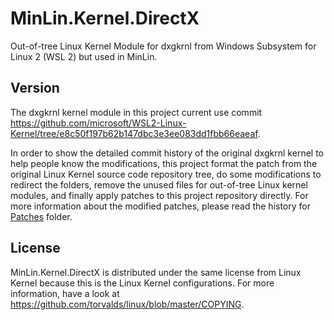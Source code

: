# MinLin.Kernel.DirectX

Out-of-tree Linux Kernel Module for dxgkrnl from Windows Subsystem for Linux 2
(WSL 2) but used in MinLin.

## Version

The dxgkrnl kernel module in this project current use commit 
https://github.com/microsoft/WSL2-Linux-Kernel/tree/e8c50f197b62b147dbc3e3ee083dd1fbb66eaeaf.

In order to show the detailed commit history of the original dxgkrnl kernel to
help people know the modifications, this project format the patch from the
original Linux Kernel source code repository tree, do some modifications to
redirect the folders, remove the unused files for out-of-tree Linux kernel
modules, and finally apply patches to this project repository directly. For
more information about the modified patches, please read the history for
[Patches](Patches) folder.

## License

MinLin.Kernel.DirectX is distributed under the same license from Linux Kernel
because this is the Linux Kernel configurations. For more information, have a
look at https://github.com/torvalds/linux/blob/master/COPYING.
